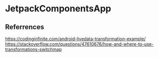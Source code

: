 # JetpackComponentsApp

## Referrences
https://codinginfinite.com/android-livedata-transformation-example/
https://stackoverflow.com/questions/47610676/how-and-where-to-use-transformations-switchmap
